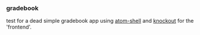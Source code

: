 ### gradebook

test for a dead simple gradebook app using [atom-shell][1] and [knockout][2] for the 'frontend'. 

[1]: https://github.com/atom/atom-shell
[2]: http://knockoutjs.com/